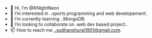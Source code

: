 - 👋 Hi, I’m @KNIghtNeon
- 👀 I’m interested in ..sports programming and web developement.
- 🌱 I’m currently learning ..MongoDB.
- 💞️ I’m looking to collaborate on .web dev based project..
- 📫 How to reach me ..sudhanshurai1901@gmail.com.

<!---
KNIghtNeon/KNIghtNeon is a ✨ special ✨ repository because its `README.md` (this file) appears on your GitHub profile.
You can click the Preview link to take a look at your changes.
--->
